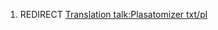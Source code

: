 1.  REDIRECT [Translation talk:Plasatomizer
    txt/pl](Translation_talk:Plasatomizer_txt/pl "wikilink")